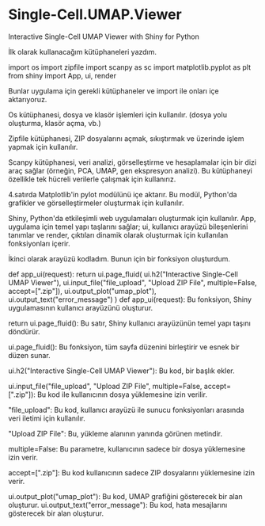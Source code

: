 # Single-Cell.UMAP.Viewer
Interactive Single-Cell UMAP Viewer with Shiny for Python

İlk olarak kullanacağım kütüphaneleri yazdım.

import os 
import zipfile
import scanpy as sc
import matplotlib.pyplot as plt 
from shiny import App, ui, render

Bunlar uygulama için gerekli kütüphaneler ve import ile onları içe aktarıyoruz.

Os kütüphanesi, dosya ve klasör işlemleri için kullanılır. (dosya yolu oluşturma, klasör açma, vb.)

Zipfile kütüphanesi, ZIP dosyalarını açmak, sıkıştırmak ve üzerinde işlem yapmak için kullanılır.

Scanpy kütüphanesi, veri analizi, görselleştirme ve hesaplamalar için bir dizi araç sağlar (örneğin, PCA, UMAP, gen ekspresyon analizi). Bu kütüphaneyi özellikle tek hücreli verilerle çalışmak için kullanırız.

4.satırda Matplotlib'in pylot modülünü içe aktarır. Bu modül, Python'da grafikler ve görselleştirmeler oluşturmak için kullanılır.

Shiny, Python'da etkileşimli web uygulamaları oluşturmak için kullanılır. App, uygulama için temel yapı taşlarını sağlar; ui, kullanıcı arayüzü bileşenlerini tanımlar ve render, çıktıları dinamik olarak oluşturmak için kullanılan fonksiyonları içerir.

İkinci olarak arayüzü kodladım. Bunun için bir fonksiyon oluşturdum.

def app_ui(request): 
    return ui.page_fluid(
        ui.h2("Interactive Single-Cell UMAP Viewer"),
        ui.input_file("file_upload", "Upload ZIP File", multiple=False, accept=[".zip"]),
        ui.output_plot("umap_plot"),
        ui.output_text("error_message")
    )
def app_ui(request): Bu fonksiyon, Shiny uygulamasının kullanıcı arayüzünü oluşturur.

return ui.page_fluid(): Bu satır, Shiny kullanıcı arayüzünün temel yapı taşını döndürür.

ui.page_fluid(): Bu fonksiyon, tüm sayfa düzenini birleştirir ve esnek bir düzen sunar.

ui.h2("Interactive Single-Cell UMAP Viewer"): Bu kod, bir başlık ekler.

ui.input_file("file_upload", "Upload ZIP File", multiple=False, accept=[".zip"]): Bu kod ile kullanıcının dosya yüklemesine izin verilir.

"file_upload": Bu kod, kullanıcı arayüzü ile sunucu fonksiyonları arasında veri iletimi için kullanılır.

"Upload ZIP File": Bu, yükleme alanının yanında görünen metindir.

multiple=False: Bu parametre, kullanıcının sadece bir dosya yüklemesine izin verir. 

accept=[".zip"]: Bu kod kullanıcının sadece ZIP dosyalarını yüklemesine izin verir.

ui.output_plot("umap_plot"): Bu kod, UMAP grafiğini gösterecek bir alan oluşturur.
ui.output_text("error_message"): Bu kod, hata mesajlarını gösterecek bir alan oluşturur.
